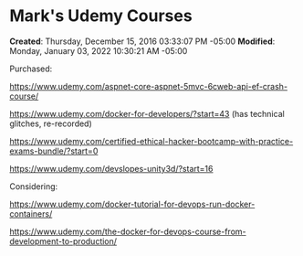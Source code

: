# Mark's Udemy Courses

**Created**: Thursday, December 15, 2016 03:33:07 PM -05:00
**Modified**: Monday, January 03, 2022 10:30:21 AM -05:00


Purchased:

https://www.udemy.com/aspnet-core-aspnet-5mvc-6cweb-api-ef-crash-course/

https://www.udemy.com/docker-for-developers/?start=43 (has technical glitches, re-recorded)

https://www.udemy.com/certified-ethical-hacker-bootcamp-with-practice-exams-bundle/?start=0

https://www.udemy.com/devslopes-unity3d/?start=16

Considering:

https://www.udemy.com/docker-tutorial-for-devops-run-docker-containers/

https://www.udemy.com/the-docker-for-devops-course-from-development-to-production/